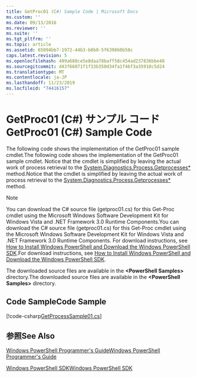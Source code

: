 ```yaml
---
title: GetProc01 (C#) Sample Code | Microsoft Docs
ms.custom: ''
ms.date: 09/13/2016
ms.reviewer: ''
ms.suite: ''
ms.tgt_pltfrm: ''
ms.topic: article
ms.assetid: 65094bb7-1972-44b3-b8b0-5f639860b58c
caps.latest.revision: 5
ms.openlocfilehash: 499a688ce5e8daa78baff58c454ad237836bbe48
ms.sourcegitcommit: d43f66071f1f33b350d34fa1f46f3a35910c5d24
ms.translationtype: MT
ms.contentlocale: ja-JP
ms.lasthandoff: 11/23/2019
ms.locfileid: "74416157"
---
```

# <a name="getproc01-c-sample-code"></a><span data-ttu-id="ce50f-102">GetProc01 (C#) サンプル コード</span><span class="sxs-lookup"><span data-stu-id="ce50f-102">GetProc01 (C#) Sample Code</span></span>

<span data-ttu-id="ce50f-103">The following code shows the implementation of the GetProc01 sample cmdlet.</span><span class="sxs-lookup"><span data-stu-id="ce50f-103">The following code shows the implementation of the GetProc01 sample cmdlet.</span></span> <span data-ttu-id="ce50f-104">Notice that the cmdlet is simplified by leaving the actual work of process retrieval to the [System.Diagnostics.Process.Getprocesses\*](/dotnet/api/System.Diagnostics.Process.GetProcesses) method.</span><span class="sxs-lookup"><span data-stu-id="ce50f-104">Notice that the cmdlet is simplified by leaving the actual work of process retrieval to the [System.Diagnostics.Process.Getprocesses\*](/dotnet/api/System.Diagnostics.Process.GetProcesses) method.</span></span>

> [!NOTE]
> <span data-ttu-id="ce50f-105">You can download the C# source file (getproc01.cs) for this Get-Proc cmdlet using the Microsoft Windows Software Development Kit for Windows Vista and .NET Framework 3.0 Runtime Components.</span><span class="sxs-lookup"><span data-stu-id="ce50f-105">You can download the C# source file (getproc01.cs) for this Get-Proc cmdlet using the Microsoft Windows Software Development Kit for Windows Vista and .NET Framework 3.0 Runtime Components.</span></span> <span data-ttu-id="ce50f-106">For download instructions, see [How to Install Windows PowerShell and Download the Windows PowerShell SDK](/powershell/scripting/developer/installing-the-windows-powershell-sdk).</span><span class="sxs-lookup"><span data-stu-id="ce50f-106">For download instructions, see [How to Install Windows PowerShell and Download the Windows PowerShell SDK](/powershell/scripting/developer/installing-the-windows-powershell-sdk).</span></span>
>
> <span data-ttu-id="ce50f-107">The downloaded source files are available in the **\<PowerShell Samples>** directory.</span><span class="sxs-lookup"><span data-stu-id="ce50f-107">The downloaded source files are available in the **\<PowerShell Samples>** directory.</span></span>

## <a name="code-sample"></a><span data-ttu-id="ce50f-108">Code Sample</span><span class="sxs-lookup"><span data-stu-id="ce50f-108">Code Sample</span></span>

[!code-csharp[GetProcessSample01.cs](../../../../powershell-sdk-samples/SDK-2.0/csharp/GetProcessSample01/GetProcessSample01.cs#L11-L126 "GetProcessSample01.cs")]

## <a name="see-also"></a><span data-ttu-id="ce50f-109">参照</span><span class="sxs-lookup"><span data-stu-id="ce50f-109">See Also</span></span>

[<span data-ttu-id="ce50f-110">Windows PowerShell Programmer's Guide</span><span class="sxs-lookup"><span data-stu-id="ce50f-110">Windows PowerShell Programmer's Guide</span></span>](./windows-powershell-programmer-s-guide.md)

[<span data-ttu-id="ce50f-111">Windows PowerShell SDK</span><span class="sxs-lookup"><span data-stu-id="ce50f-111">Windows PowerShell SDK</span></span>](../windows-powershell-reference.md)
